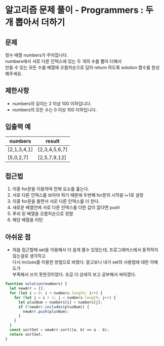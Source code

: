 # 알고리즘 문제 풀이 - Programmers : 두개 뽑아서 더하기
## 문제

정수 배열 numbers가 주어집니다. <br>
numbers에서 서로 다른 인덱스에 있는 두 개의 수를 뽑아 더해서 <br>
만들 수 있는 모든 수를 배열에 오름차순으로 담아 return 하도록 solution 함수를 완성해주세요.<br>

## 제한사항

- numbers의 길이는 2 이상 100 이하입니다. <br>
- numbers의 모든 수는 0 이상 100 이하입니다. <br>

## 입출력 예

| numbers     | result        |
| ----------- | ------------- |
| [2,1,3,4,1] | [2,3,4,5,6,7] |
| [5,0,2,7]   | [2,5,7,9,12]  |

## 접근법

1. 이중 for문을 이용하여 전체 요소를 훑는다.  <br>
2. 서로 다른 인덱스를 보아야 하기 때문에 두번째 for문의 시작을 i+1로 설정 <br>
3. 이중 for문을 돌면서 서로 다른 인덱스를 더 한다.<br>
4. 새로운 배열안에 서로 다른 인덱스를 더한 값이 없다면 push <br>
5. 푸쉬 된 배열을 오름차순으로 정렬 <br>
6. 해당 배열을 리턴 <br>

## 아쉬운 점

- 처음 접근할때 set을 이용해서 더 쉽게 풀수 있었는데, 프로그래머스에서 동작하지 않는걸로 생각하고 <br>
  다시 inclues를 이용한 방법으로 바꿨다. 알고보니 내가 set의 사용법에 대한 이해도가 <br>
  부족해서 쓰지 못한것이었다. 조금 더 상세히 보고 공부해서 써야겠다. <br>

```js
function solution(numbers) {
  let newArr = [];
  for (let i = 0; i < numbers.length; i++) {
    for (let j = i + 1; j < numbers.length; j++) {
      let plusNum = numbers[i] + numbers[j];
      if (!newArr.includes(plusNum)) {
        newArr.push(plusNum);
      }
    }
  }
  const sortSet = newArr.sort((a, b) => a - b);
  return sortSet;
}
```
